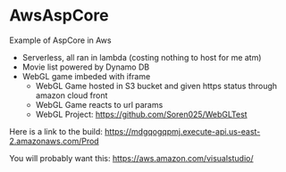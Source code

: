 # AwsAspCore
Example of AspCore in Aws

- Serverless, all ran in lambda (costing nothing to host for me atm)
- Movie list powered by Dynamo DB
- WebGL game imbeded with iframe
  - WebGL Game hosted in S3 bucket and given https status through amazon cloud front
  - WebGL Game reacts to url params
  - WebGL Project: https://github.com/Soren025/WebGLTest

Here is a link to the build: https://mdgqogqpmj.execute-api.us-east-2.amazonaws.com/Prod

You will probably want this: https://aws.amazon.com/visualstudio/
